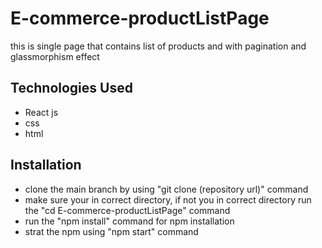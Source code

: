 
# E-commerce-productListPage
this is single page that contains list of products and with pagination and glassmorphism effect

## Technologies Used
- React js
- css
- html
## Installation
- clone the main branch by using "git clone (repository url)" command 
- make sure your in correct directory, if not you in correct directory run the "cd E-commerce-productListPage" command
- run the "npm install" command for npm installation
- strat the npm using "npm start" command  


